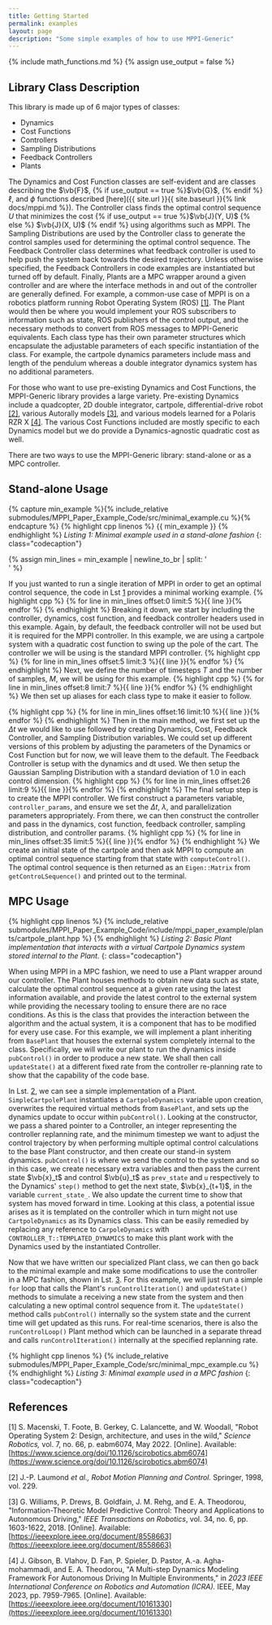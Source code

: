 ```yaml
---
title: Getting Started
permalink: examples
layout: page
description: "Some simple examples of how to use MPPI-Generic"
---
```


{% include math_functions.md %}
{% assign use_output = false %}

## Library Class Description

This library is made up of 6 major types of classes:
* Dynamics
* Cost Functions
* Controllers
* Sampling Distributions
* Feedback Controllers
* Plants

The Dynamics and Cost Function classes are self-evident and are classes describing the $\vb{F}$,
{% if use_output == true %}$\vb{G}$,
{% endif %} $\ell$, and $\phi$ functions described [here]({{ site.url }}{{ site.baseurl }}{% link docs/mppi.md %}).
The Controller class finds the optimal control sequence $U$ that minimizes the cost
{% if use_output == true %}$\vb{J}(Y, U)$
{% else %} $\vb{J}(X, U)$
{% endif %} using algorithms such as MPPI.
The Sampling Distributions are used by the Controller class to generate the control samples used for determining the optimal control sequence.
The Feedback Controller class determines what feedback controller is used to help push the system back towards the desired trajectory.
Unless otherwise specified, the Feedback Controllers in code examples are instantiated but turned off by default.
Finally, Plants are a MPC wrapper around a given controller and are where the interface methods in and out of the controller are generally defined.
For example, a common-use case of MPPI is on a robotics platform running Robot Operating System (ROS) [[1]](#1).
The Plant would then be where you would implement your ROS subscribers to information such as state, ROS publishers of the control output, and the necessary methods to convert from ROS messages to MPPI-Generic equivalents.
Each class type has their own parameter structures which encapsulate the adjustable parameters of each specific instantiation of the class.
For example, the cartpole dynamics parameters include mass and length of the pendulum whereas a double integrator dynamics system has no additional parameters.

For those who want to use pre-existing Dynamics and Cost Functions, the MPPI-Generic library provides a large variety.
Pre-existing Dynamics include a quadcopter, 2D double integrator, cartpole, differential-drive robot [[2]](#2), various Autorally models [[3]](#3), and various models learned for a Polaris RZR X [[4]](#4).
The various Cost Functions included are mostly specific to each Dynamics model but we do provide a Dynamics-agnostic quadratic cost as well.

There are two ways to use the MPPI-Generic library: stand-alone or as a MPC controller.

## Stand-alone Usage
{% capture min_example %}{% include_relative submodules/MPPI_Paper_Example_Code/src/minimal_example.cu %}{% endcapture %}
{% highlight cpp linenos %}
{{ min_example }}
{% endhighlight %}
*Listing <a id="code-1">1</a>: Minimal example used in a stand-alone fashion*
{: class="codecaption"}

{% assign min_lines = min_example | newline_to_br | split: '<br />' %}

If you just wanted to run a single iteration of MPPI in order to get an optimal control sequence, the code in Lst [1](#code-1) provides a minimal working example.
{% highlight cpp %}
{% for line in min_lines offset:0 limit:5 %}{{ line }}{% endfor %}
{% endhighlight %}
Breaking it down, we start by including the controller, dynamics, cost function, and feedback controller headers used in this example.
Again, by default, the feedback controller will not be used but it is required for the MPPI controller.
In this example, we are using a cartpole system with a quadratic cost function to swing up the pole of the cart.
The controller we will be using is the standard MPPI controller.
{% highlight cpp %}
{% for line in min_lines offset:5 limit:3 %}{{ line }}{% endfor %}
{% endhighlight %}
Next, we define the number of timesteps $T$ and the number of samples, $M$, we will be using for this example.
{% highlight cpp %}
{% for line in min_lines offset:8 limit:7 %}{{ line }}{% endfor %}
{% endhighlight %}
We then set up aliases for each class type to make it easier to follow.

{% highlight cpp %}
{% for line in min_lines offset:16 limit:10 %}{{ line }}{% endfor %}
{% endhighlight %}
Then in the main method, we first set up the $\Delta t$ we would like to use followed by creating Dynamics, Cost, Feedback Controller, and Sampling Distribution variables.
We could set up different versions of this problem by adjusting the parameters of the Dynamics or Cost Function but for now, we will leave them to the default.
The Feedback Controller is setup with the dynamics and dt used.
We then setup the Gaussian Sampling Distribution with a standard deviation of $1.0$ in each control dimension.
{% highlight cpp %}
{% for line in min_lines offset:26 limit:9 %}{{ line }}{% endfor %}
{% endhighlight %}
The final setup step is to create the MPPI controller.
We first construct a parameters variable, `controller_params`, and ensure we set the $\Delta t$, $\lambda$, and parallelization parameters appropriately.
From there, we can then construct the controller and pass in the dynamics, cost function, feedback controller, sampling distribution, and controller params.
{% highlight cpp %}
{% for line in min_lines offset:35 limit:5 %}{{ line }}{% endfor %}
{% endhighlight %}
We create an initial state of the cartpole and then ask MPPI to compute an optimal control sequence starting from that state with `computeControl()`.
The optimal control sequence is then returned as an `Eigen::Matrix` from `getControLSequence()` and printed out to the terminal.

## MPC Usage

{% highlight cpp linenos %}
{% include_relative submodules/MPPI_Paper_Example_Code/include/mppi_paper_example/plants/cartpole_plant.hpp %}
{% endhighlight %}
*Listing <a id="code-2">2</a>: Basic Plant implementation that interacts with a virtual Cartpole Dynamics system stored internal to the Plant.*
{: class="codecaption"}

When using MPPI in a MPC fashion, we need to use a Plant wrapper around our controller.
The Plant houses methods to obtain new data such as state, calculate the optimal control sequence at a given rate using the latest information available, and provide the latest control to the external system
while providing the necessary tooling to ensure there are no race conditions.
As this is the class that provides the interaction between the algorithm and the actual system, it is a component that has to be modified for every use case.
For this example, we will implement a plant inheriting from `BasePlant` that houses the external system completely internal to the class.
Specifically, we will write our plant to run the dynamics inside `pubControl()` in order to produce a new state.
We shall then call `updateState()` at a different fixed rate from the controller re-planning rate to show that the capability of the code base.

In Lst. [2](#code-2), we can see a simple implementation of a Plant.
`SimpleCartpolePlant` instantiates a `CartpoleDynamics` variable upon creation, overwrites the required virtual methods from `BasePlant`, and sets up the dynamics update to occur within `pubControl()`.
Looking at the constructor, we pass a shared pointer to a Controller, an integer representing the controller replanning rate, and the minimum timestep we want to adjust the control trajectory by when performing multiple optimal control calculations to the base Plant constructor, and then create our stand-in system dynamics.
`pubControl()` is where we send the control to the system and so in this case, we create necessary extra variables and then pass the current state $\vb{x}_t$ and control $\vb{u}_t$ as `prev_state` and `u` respectively to the Dynamics' `step()` method to get the next state, $\vb{x}_{t+1}$, in the variable `current_state_`.
We also update the current time to show that system has moved forward in time.
Looking at this class, a potential issue arises as it is templated on the controller which in turn might not use `CartpoleDynamics` as its Dynamics class.
This can be easily remedied by replacing any reference to `CarpoleDynamics` with `CONTROLLER_T::TEMPLATED_DYNAMICS` to make this plant work with the Dynamics used by the instantiated Controller.

Now that we have written our specialized Plant class, we can then go back to the minimal example and make some modifications to use the controller in a MPC fashion, shown in Lst. [3](#code-3).
For this example, we will just run a simple `for` loop that calls the Plant's `runControlIteration()` and `updateState()` methods to simulate a receiving a new state from the system and then calculating a new optimal control sequence from it.
The `updateState()` method calls `pubControl()` internally so the system state and the current time will get updated as this runs.
For real-time scenarios, there is also the `runControlLoop()` Plant method which can be launched in a separate thread and calls `runControlIteration()` internally at the specified replanning rate.

{% highlight cpp linenos %}
{% include_relative submodules/MPPI_Paper_Example_Code/src/minimal_mpc_example.cu %}
{% endhighlight %}
*Listing <a id="code-3">3</a>: Minimal example used in a MPC fashion*
{: class="codecaption"}

## References
<a id="1">[1]</a>
S. Macenski, T. Foote, B. Gerkey, C. Lalancette, and W. Woodall,
"Robot Operating System 2: Design, architecture, and uses in the wild," *Science Robotics,*
vol. 7, no. 66, p. eabm6074, May 2022. [Online]. Available:
[https://www.science.org/doi/10.1126/scirobotics.abm6074](https://www.science.org/doi/10.1126/scirobotics.abm6074)

<a id="2">[2]</a>
J.-P. Laumond *et al., Robot Motion Planning and Control.* Springer, 1998, vol. 229.

<a id="3">[3]</a>
G. Williams, P. Drews, B. Goldfain, J. M. Rehg, and
E. A. Theodorou, "Information-Theoretic Model Predictive Control: Theory and Applications to Autonomous
Driving," *IEEE Transactions on Robotics*, vol. 34, no. 6, pp. 1603-1622, 2018.
[Online]. Available:
[https://ieeexplore.ieee.org/document/8558663](https://ieeexplore.ieee.org/document/8558663)

<a id="4">[4]</a>
J. Gibson, B. Vlahov, D. Fan, P. Spieler, D. Pastor, A.-a. Agha-mohammadi, and E. A. Theodorou,
"A Multi-step Dynamics Modeling Framework For Autonomous Driving In Multiple Environments," in
*2023 IEEE International Conference on Robotics and Automation (ICRA).* IEEE, May 2023, pp. 7959-7965.
[Online]. Available:
[https://ieeexplore.ieee.org/document/10161330](https://ieeexplore.ieee.org/document/10161330)
